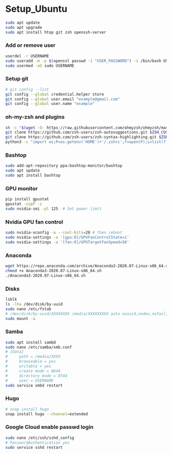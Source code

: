 # Setup_Ubuntu

```bash
sudo apt update
sudo apt upgrade
sudo apt install htop git zsh openssh-server
```

### Add or remove user
```bash
userdel -r USERNAME
sudo useradd -m -p $(openssl passwd -1 "USER_PASSWORD") -s /bin/bash USERNAME
sudo usermod -aG sudo USERNAME
```

### Setup git
```bash
# git config --list
git config --global credential.helper store
git config --global user.email "example@gmail.com"
git config --global user.name "example"
```

### oh-my-zsh and plugins
```bash
sh -c "$(wget -O- https://raw.githubusercontent.com/ohmyzsh/ohmyzsh/master/tools/install.sh)"
git clone https://github.com/zsh-users/zsh-autosuggestions.git $ZSH_CUSTOM/plugins/zsh-autosuggestions
git clone https://github.com/zsh-users/zsh-syntax-highlighting.git $ZSH_CUSTOM/plugins/zsh-syntax-highlighting
python3 -c "import os;P=os.getenv('HOME')+'/.zshrc';f=open(P);L=list(f);f.close();O=open(P,'w');[O.write('plugins=(git zsh-autosuggestions zsh-syntax-highlighting)\n') if l.startswith('plugins=') else O.write(l) for l in L]"
```

### Bashtop
```bash
sudo add-apt-repository ppa:bashtop-monitor/bashtop
sudo apt update
sudo apt install bashtop
```

### GPU monitor
```bash
pip install gpustat
gpustat -cupP -i
sudo nvidia-smi -pl 125  # Set power limit
```

### Nvidia GPU fan control 
```bash
sudo nvidia-xconfig -a --cool-bits=28 # then reboot
sudo nvidia-settings -a '[gpu:0]/GPUFanControlState=1' 
sudo nvidia-settings -a '[fan:0]/GPUTargetFanSpeed=50'
```

### Anaconda
```bash
wget https://repo.anaconda.com/archive/Anaconda3-2020.07-Linux-x86_64.sh
chmod +x Anaconda3-2020.07-Linux-x86_64.sh
./Anaconda3-2020.07-Linux-x86_64.sh
```

### Disks
```bash
lsblk
ls -lha /dev/disk/by-uuid
sudo nano /etc/fstab
# /dev/disk/by-uuid/XXXXXXXX /media/XXXXXXXXX auto nosuid,nodev,nofail,x-gvfs-show 0 0
sudo mount -a
```

### Samba
```bash
sudo apt install sambd
sudo nano /etc/samba/smb.conf
# [Data]
#     path = /media/XXXX
#     browseable = yes
#     writable = yes
#     create mode = 0644
#     directory mode = 0744
#     user = USERNAME
sudo service smbd restart
```

### Hugo
```bash
# snap install hugo
snap install hugo --channel=extended
```

### Google Cloud enable passwd login
```bash
sudo nano /etc/ssh/sshd_config
# PasswordAuthentication yes
sudo service sshd restart
```
